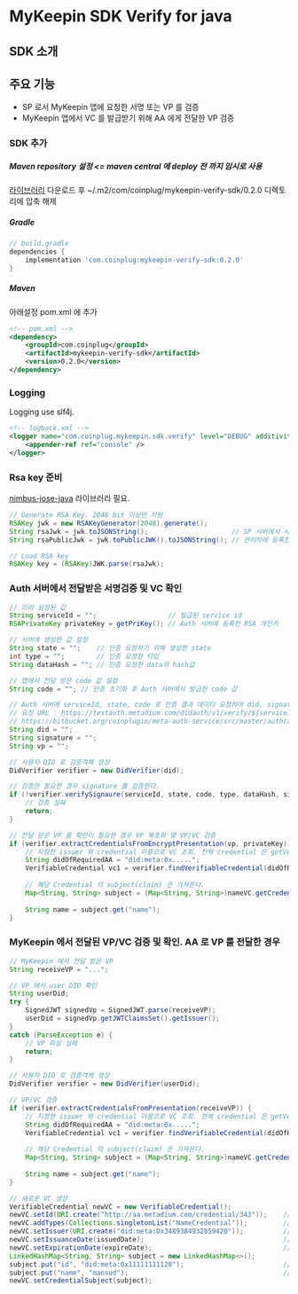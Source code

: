 # MyKeepin SDK Verify for java 

## SDK 소개

## 주요 기능
+ SP 로서 MyKeepin 앱에 요청한 서명 또는 VP 를 검증
+ MyKeepin 앱에서 VC 를 발급받기 위해 AA 에게 전달한 VP 검증

### SDK 추가

##### Maven repository 설정 <= maven central 에 deploy 전 까지 임시로 사용

[라이브러리](https://bitbucket.org/coinplugin/mykeepin-verify-sdk/downloads/mykeepin-verify-sdk-0.2.0.zip) 다운로드 후 ~/.m2/com/coinplug/mykeepin-verify-sdk/0.2.0 디렉토리에 압축 해제


##### Gradle

```gradle
// build.gradle
dependencies {
	implementation 'com.coinplug:mykeepin-verify-sdk:0.2.0'
}
```

##### Maven

아래설정 pom.xml 에 추가

```xml
<!-- pom.xml -->
<dependency>
	<groupId>com.coinplug</groupId>
	<artifactId>mykeepin-verify-sdk</artifactId>
	<version>0.2.0</version>
</dependency>
```

### Logging

Logging use slf4j.

```xml
<!-- logback.xml -->
<logger name="com.coinplug.mykeepin.sdk.verify" level="DEBUG" additivity ="false">
	<appender-ref ref="console" />
</logger>
```

### Rsa key 준비

[nimbus-jose-java](https://connect2id.com/products/nimbus-jose-jwt) 라이브러리 필요.  

```java
// Generate RSA Key. 2048 bit 이상만 지원
RSAKey jwk = new RSAKeyGenerator(2048).generate();
String rsaJwk = jwk.toJSONString();                     // SP 서버에서 사용할 Private Key
String rsaPublicJwk = jwk.toPublicJWK().toJSONString(); // 관리자에 등록한 Public Key 

// Load RSA key
RSAKey key = (RSAKey)JWK.parse(rsaJwk);
```

### Auth 서버에서 전달받은 서명검증 및 VC 확인

```java
// 미리 설정된 값
String serviceId = "";                  // 발급된 service id
RSAPrivateKey privateKey = getPriKey(); // Auth 서버에 등록한 RSA 개인키

// 서버에 생성한 값 설정
String state = "";    // 인증 요청하기 위해 생성한 state
int type = "";        // 인증 요청한 타입
String dataHash = ""; // 인증 요청한 data의 hash값

// 앱에서 전달 받은 code 값 설정
String code = ""; // 인증 초기화 후 Auth 서버에서 발급한 code 값

// Auth 서버에 serviceId, state, code 로 인증 결과 데이터 요청하여 did, signature, vp 를 얻는다.
// 요청 URL : https://testauth.metadium.com/didauth/v1/verify/${serviceId}/${state+}/${code}
// https://bitbucket.org/coinplugin/meta-auth-service/src/master/auth/app/docs/api_spec.md#verify-auth-info 참조
String did = "";
String signature = "";
String vp = "";

// 사용자 DID 로 검증객체 생성
DidVerifier verifier = new DidVerifier(did);

// 검증만 필요한 경우 signature 를 검증한다.
if (!verifier.verifySignaure(serviceId, state, code, type, dataHash, signature)) {
	// 검증 실패
	return;
}

// 전달 받은 VP 를 확인이 필요한 경우 VP 복호화 몇 VP/VC 검증 
if (verifier.extractCredentialsFromEncryptPresentation(vp, privateKey)) {
	// 지정한 issuer 와 credential 이름으로 VC 조회. 전체 credential 은 getVerifiableCredentials() 사용.
	String didOfRequiredAA = "did:meta:0x.....";
	VerifiableCredential vc1 = verifier.findVerifiableCredential(didOfRequiredAA, "NameCredential");
	
	// 해당 Credential 의 subject(claim) 은 가져온다.
	Map<String, String> subject = (Map<String, String>)nameVC.getCredentialSubject();
	
	String name = subject.get("name");
}

```

### MyKeepin 에서 전달된 VP/VC 검증 및 확인. AA 로 VP 를 전달한 경우

```java
// MyKeepin 에서 전달 받은 VP
String receiveVP = "...";

// VP 에서 user DID 확인
String userDid;
try {
	SignedJWT signedVp = SignedJWT.parse(receiveVP);
	userDid = signedVp.getJWTClaimsSet().getIssuer();
}
catch (ParseException e) {
	// VP 파싱 실패
	return;
}

// 사용자 DID 로 검증객체 생성
DidVerifier verifier = new DidVerifier(userDid);

// VP/VC 검증 
if (verifier.extractCredentialsFromPresentation(receiveVP)) {
	// 지정한 issuer 와 credential 이름으로 VC 조회. 전체 credential 은 getVerifiableCredentials() 사용.
	String didOfRequiredAA = "did:meta:0x.....";
	VerifiableCredential vc1 = verifier.findVerifiableCredential(didOfRequiredAA, "NameCredential");
	
	// 해당 Credential 의 subject(claim) 은 가져온다.
	Map<String, String> subject = (Map<String, String>)nameVC.getCredentialSubject();
	
	String name = subject.get("name");
}

// 새로운 VC 생성
VerifiableCredential newVC = new VerifiableCredential();
newVC.setId(URI.create("http://aa.metadium.com/credential/343"));    // VC 의 ID. URL 로 VC의 유효성을 해당 URL 로 확인할 수 있어야 함.
newVC.addTypes(Collections.singletonList("NameCredential"));         // AA 에서 정의한 VC 이름. 관리자에도 등록 되어 있어야 함
newVC.setIssuer(URI.create("did:meta:0x3489384932859420"));          // AA 의 DID
newVC.setIssuanceDate(issuedDate);                                   // VC 발급일
newVC.setExpirationDate(expireDate);                                 // VC 만료일
LinkedHashMap<String, String> subject = new LinkedHashMap<>();
subject.put("id", "did:meta:0x11111111120");                         // VC 소유자의 DID 
subject.put("name", "mansud");                                       // VC subject 
newVC.setCredentialSubject(subject);

```